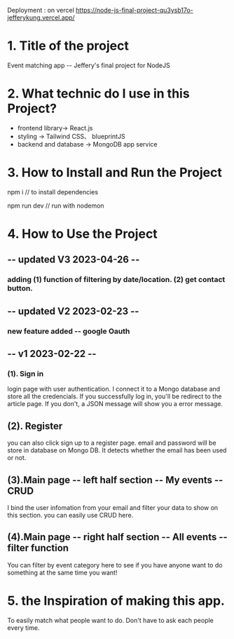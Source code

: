 Deployment : on vercel
https://node-js-final-project-qu3ysb17o-jefferykung.vercel.app/

# 1. Title of the project
Event matching app -- Jeffery's final project for NodeJS 

# 2. What technic do I use in this Project?

* frontend library-> React.js
* styling -> Tailwind CSS、 blueprintJS
* backend and database -> MongoDB app service 


# 3. How to Install and Run the Project

npm i
// to install dependencies 

npm run dev
// run with nodemon

# 4. How to Use the Project

## -- updated V3 2023-04-26 --
### adding (1) function of filtering by date/location. (2) get contact button.  

## -- updated V2 2023-02-23 --
### new feature added -- google Oauth

## -- v1  2023-02-22 --
### (1). Sign in
login page with user authentication. I connect it to a Mongo database and store all the credencials. 
If you successfully log in, you'll be redirect to the article page. If you don't, a JSON message will show you a error message.

## (2). Register
you can also click sign up to a register page. email and password will be store in database on Mongo DB.  It detects whether the email has been used or not.

## (3).Main page -- left half section -- My events --CRUD
I bind the user infomation from your email and filter your data to show on this section. you can easily use CRUD here.

## (4).Main page -- right half section -- All events -- filter function
You can filter by event category here to see if you have anyone want to do something at the same time you want! 





# 5. the Inspiration of making this app.

To easily match what people want to do. Don't have to ask each people every time. 
